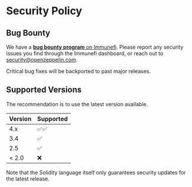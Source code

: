 # Security Policy

## Bug Bounty

We have a [**bug bounty program** on Immunefi](https://www.immunefi.com/bounty/openzeppelin). Please report any security issues you find through the Immunefi dashboard, or reach out to security@openzeppelin.com.

Critical bug fixes will be backported to past major releases.

## Supported Versions

The recommendation is to use the latest version available.

| Version | Supported                            |
| ------- | ------------------------------------ |
| 4.x     | :white_check_mark::white_check_mark: |
| 3.4     | :white_check_mark:                   |
| 2.5     | :white_check_mark:                   |
| < 2.0   | :x:                                  |

Note that the Solidity language itself only guarantees security updates for the latest release.
